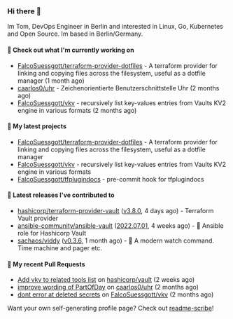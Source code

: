 ### Hi there 👋

Im Tom, DevOps Engineer in Berlin and interested in Linux, Go, Kubernetes and Open Source.
Im based in Berlin/Germany.

#### 👷 Check out what I'm currently working on

- [FalcoSuessgott/terraform-provider-dotfiles](https://github.com/FalcoSuessgott/terraform-provider-dotfiles) - A terraform provider for linking and copying files across the filesystem, useful as a dotfile manager (1 month ago)
- [caarlos0/uhr](https://github.com/caarlos0/uhr) - Zeichenorientierte Benutzerschnittstelle Uhr (2 months ago)
- [FalcoSuessgott/vkv](https://github.com/FalcoSuessgott/vkv) - recursively list key-values entries from Vaults KV2 engine in various formats (2 months ago)

#### 🌱 My latest projects

- [FalcoSuessgott/terraform-provider-dotfiles](https://github.com/FalcoSuessgott/terraform-provider-dotfiles) - A terraform provider for linking and copying files across the filesystem, useful as a dotfile manager
- [FalcoSuessgott/vkv](https://github.com/FalcoSuessgott/vkv) - recursively list key-values entries from Vaults KV2 engine in various formats
- [FalcoSuessgott/tfplugindocs](https://github.com/FalcoSuessgott/tfplugindocs) - pre-commit hook for tfplugindocs

#### 🔭 Latest releases I've contributed to

- [hashicorp/terraform-provider-vault](https://github.com/hashicorp/terraform-provider-vault) ([v3.8.0](https://github.com/hashicorp/terraform-provider-vault/releases/tag/v3.8.0), 4 days ago) - Terraform Vault provider
- [ansible-community/ansible-vault](https://github.com/ansible-community/ansible-vault) ([2022.07.01](https://github.com/ansible-community/ansible-vault/releases/tag/2022.07.01), 4 weeks ago) - :key: Ansible role for Hashicorp Vault
- [sachaos/viddy](https://github.com/sachaos/viddy) ([v0.3.6](https://github.com/sachaos/viddy/releases/tag/v0.3.6), 1 month ago) - 👀 A modern watch command. Time machine and pager etc.

#### 🔨 My recent Pull Requests

- [Add vkv to related tools list](https://github.com/hashicorp/vault/pull/16285) on [hashicorp/vault](https://github.com/hashicorp/vault) (2 weeks ago)
- [improve wording of PartOfDay](https://github.com/caarlos0/uhr/pull/1) on [caarlos0/uhr](https://github.com/caarlos0/uhr) (2 months ago)
- [dont error at deleted secrets](https://github.com/FalcoSuessgott/vkv/pull/63) on [FalcoSuessgott/vkv](https://github.com/FalcoSuessgott/vkv) (2 months ago)

Want your own self-generating profile page? Check out [readme-scribe](https://github.com/muesli/readme-scribe)!